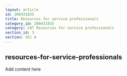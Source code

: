```yaml
---
layout: article
id: 200431835
title: Resources for service professionals
category_id: 200431835
category: CAT Resources for service professionals
section_id: 3
section: SEC A
---
```


## resources-for-service-professionals

Add content here
